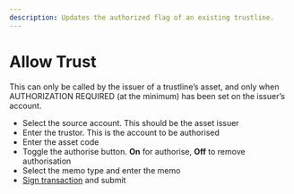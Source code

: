 ```yaml
---
description: Updates the authorized flag of an existing trustline.
---
```


# Allow Trust

This can only be called by the issuer of a trustline’s asset, and only when AUTHORIZATION REQUIRED \(at the minimum\) has been set on the issuer’s account.

* Select the source account. This should be the asset issuer
* Enter the trustor. This is the account to be authorised
* Enter the asset code
* Toggle the authorise button. **On** for authorise, **Off** to remove authorisation
* Select the memo type and enter the memo
* [Sign transaction](../wallet-actions/sign-transaction.md) and submit



